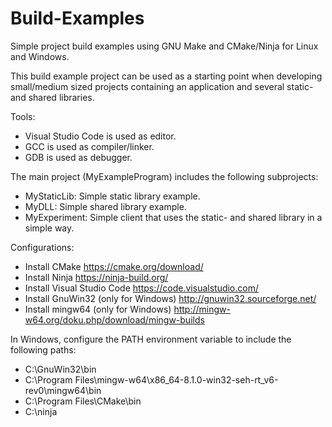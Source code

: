 # Build-Examples
Simple project build examples using GNU Make and CMake/Ninja for Linux and Windows.

This build example project can be used as a starting point when developing small/medium 
sized projects containing an application and several static- and shared libraries.

Tools:
- Visual Studio Code is used as editor.
- GCC is used as compiler/linker.
- GDB is used as debugger.

The main project (MyExampleProgram) includes the following subprojects:
- MyStaticLib: Simple static library example.
- MyDLL: Simple shared library example.
- MyExperiment: Simple client that uses the static- and shared library in a simple way.

Configurations:
- Install CMake https://cmake.org/download/
- Install Ninja https://ninja-build.org/
- Install Visual Studio Code https://code.visualstudio.com/
- Install GnuWin32 (only for Windows) http://gnuwin32.sourceforge.net/
- Install mingw64 (only for Windows) http://mingw-w64.org/doku.php/download/mingw-builds

In Windows, configure the PATH environment variable to include the following paths:
- C:\GnuWin32\bin
- C:\Program Files\mingw-w64\x86_64-8.1.0-win32-seh-rt_v6-rev0\mingw64\bin
- C:\Program Files\CMake\bin
- C:\ninja
